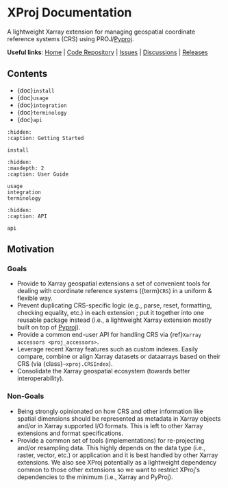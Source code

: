 # XProj Documentation

A lightweight Xarray extension for managing geospatial coordinate reference
systems (CRS) using PROJ/[Pyproj].

**Useful links**:
[Home](http://xproj.readthedocs.io/) |
[Code Repository](https://github.com/xarray-contrib/xproj) |
[Issues](https://github.com/xarray-contrib/xproj/issues) |
[Discussions](https://github.com/xarray-contrib/xproj/discussions) |
[Releases](https://github.com/xarray-contrib/xproj/releases)

## Contents

- {doc}`install`
- {doc}`usage`
- {doc}`integration`
- {doc}`terminology`
- {doc}`api`

```{toctree}
:hidden:
:caption: Getting Started

install
```

```{toctree}
:hidden:
:maxdepth: 2
:caption: User Guide

usage
integration
terminology
```

```{toctree}
:hidden:
:caption: API

api
```

## Motivation

### Goals

- Provide to Xarray geospatial extensions a set of convenient tools for dealing
  with coordinate reference systems ({term}`CRS`) in a uniform & flexible way.
- Prevent duplicating CRS-specific logic (e.g., parse, reset, formatting,
  checking equality, etc.) in each extension ; put it together into one reusable
  package instead (i.e., a lightweight Xarray extension mostly built on top of
  [Pyproj]).
- Provide a common end-user API for handling CRS via
  {ref}`Xarray accessors <proj_accessors>`.
- Leverage recent Xarray features such as custom indexes. Easily compare,
  combine or align Xarray datasets or dataarrays based on their CRS (via
  {class}`~xproj.CRSIndex`).
- Consolidate the Xarray geospatial ecosystem (towards better interoperability).

### Non-Goals

- Being strongly opinionated on how CRS and other information like spatial
  dimensions should be represented as metadata in Xarray objects and/or in
  Xarray supported I/O formats. This is left to other Xarray extensions and
  format specifications.
- Provide a common set of tools (implementations) for re-projecting and/or
  resampling data. This highly depends on the data type (i.e., raster, vector,
  etc.) or application and it is best handled by other Xarray extensions. We
  also see XProj potentially as a lightweight dependency common to those other
  extensions so we want to restrict XProj's dependencies to the minimum (i.e.,
  Xarray and PyProj).

[Pyproj]: https://pyproj4.github.io/pyproj/stable/
